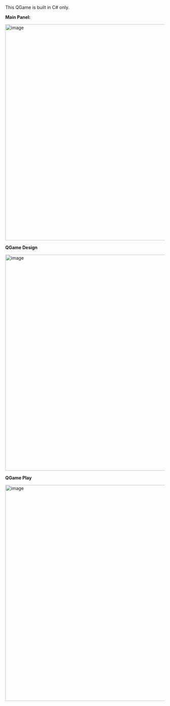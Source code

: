 This QGame is built in C# only. 

<p><b>Main Panel:</b></p>
<img width="680" alt="image" src="https://github.com/user-attachments/assets/483f3ed3-8141-4c4c-ba01-e0591b5427a1" />
<br/>
<p><b>QGame Design</b></p>
<img width="680" alt="image" src="https://github.com/user-attachments/assets/5a15a383-da6f-4737-b0bb-e4f3222abe81" />
<br/>
<p><b>QGame Play</b></p>
<img width="680" alt="image" src="https://github.com/user-attachments/assets/026e16ef-9df3-447a-bfce-600a49ac9ee7" />


